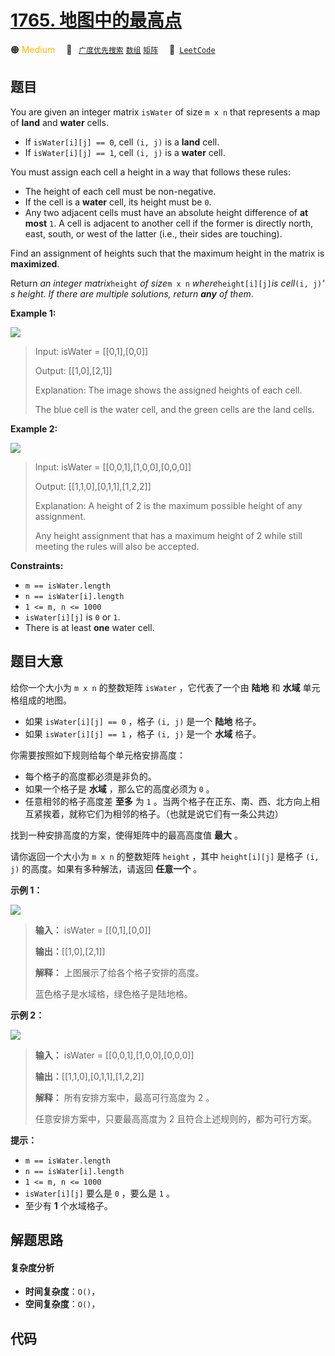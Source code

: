 # [1765. 地图中的最高点](https://leetcode.com/problems/map-of-highest-peak)

🟠 <font color=#ffb800>Medium</font>&emsp; 🔖&ensp; [`广度优先搜索`](/leetcode/outline/tag/breadth-first-search.md) [`数组`](/leetcode/outline/tag/array.md) [`矩阵`](/leetcode/outline/tag/matrix.md)&emsp; 🔗&ensp;[`LeetCode`](https://leetcode.com/problems/map-of-highest-peak)


## 题目

You are given an integer matrix `isWater` of size `m x n` that represents a
map of **land** and **water** cells.

  * If `isWater[i][j] == 0`, cell `(i, j)` is a **land** cell.
  * If `isWater[i][j] == 1`, cell `(i, j)` is a **water** cell.

You must assign each cell a height in a way that follows these rules:

  * The height of each cell must be non-negative.
  * If the cell is a **water** cell, its height must be `0`.
  * Any two adjacent cells must have an absolute height difference of **at most** `1`. A cell is adjacent to another cell if the former is directly north, east, south, or west of the latter (i.e., their sides are touching).

Find an assignment of heights such that the maximum height in the matrix is
**maximized**.

Return _an integer matrix_`height` _of size_`m x n` _where_`height[i][j]`_is
cell_`(i, j)`_' s height. If there are multiple solutions, return **any** of
them_.



**Example 1:**

**![](https://assets.leetcode.com/uploads/2021/01/10/screenshot-2021-01-11-at-82045-am.png)**

> Input: isWater = [[0,1],[0,0]]
> 
> Output: [[1,0],[2,1]]
> 
> Explanation: The image shows the assigned heights of each cell.
> 
> The blue cell is the water cell, and the green cells are the land cells.

**Example 2:**

**![](https://assets.leetcode.com/uploads/2021/01/10/screenshot-2021-01-11-at-82050-am.png)**

> Input: isWater = [[0,0,1],[1,0,0],[0,0,0]]
> 
> Output: [[1,1,0],[0,1,1],[1,2,2]]
> 
> Explanation: A height of 2 is the maximum possible height of any assignment.
> 
> Any height assignment that has a maximum height of 2 while still meeting the rules will also be accepted.

**Constraints:**

  * `m == isWater.length`
  * `n == isWater[i].length`
  * `1 <= m, n <= 1000`
  * `isWater[i][j]` is `0` or `1`.
  * There is at least **one** water cell.


## 题目大意

给你一个大小为 `m x n` 的整数矩阵 `isWater` ，它代表了一个由 **陆地**  和 **水域**  单元格组成的地图。

  * 如果 `isWater[i][j] == 0` ，格子 `(i, j)` 是一个 **陆地**  格子。
  * 如果 `isWater[i][j] == 1` ，格子 `(i, j)` 是一个 **水域**  格子。

你需要按照如下规则给每个单元格安排高度：

  * 每个格子的高度都必须是非负的。
  * 如果一个格子是 **水域**  ，那么它的高度必须为 `0` 。
  * 任意相邻的格子高度差 **至多**  为 `1` 。当两个格子在正东、南、西、北方向上相互紧挨着，就称它们为相邻的格子。（也就是说它们有一条公共边）

找到一种安排高度的方案，使得矩阵中的最高高度值 **最大**  。

请你返回一个大小为 `m x n` 的整数矩阵 `height` ，其中 `height[i][j]` 是格子 `(i, j)`
的高度。如果有多种解法，请返回 **任意一个**  。



**示例 1：**

**![](https://assets.leetcode.com/uploads/2021/01/10/screenshot-2021-01-11-at-82045-am.png)**

> 
> 
> 
> 
> 
> **输入：** isWater = [[0,1],[0,0]]
> 
> **输出：**[[1,0],[2,1]]
> 
> **解释：** 上图展示了给各个格子安排的高度。
> 
> 蓝色格子是水域格，绿色格子是陆地格。
> 
> 

**示例 2：**

**![](https://assets.leetcode.com/uploads/2021/01/10/screenshot-2021-01-11-at-82050-am.png)**

> 
> 
> 
> 
> 
> **输入：** isWater = [[0,0,1],[1,0,0],[0,0,0]]
> 
> **输出：**[[1,1,0],[0,1,1],[1,2,2]]
> 
> **解释：** 所有安排方案中，最高可行高度为 2 。
> 
> 任意安排方案中，只要最高高度为 2 且符合上述规则的，都为可行方案。
> 
> 



**提示：**

  * `m == isWater.length`
  * `n == isWater[i].length`
  * `1 <= m, n <= 1000`
  * `isWater[i][j]` 要么是 `0` ，要么是 `1` 。
  * 至少有 **1**  个水域格子。


## 解题思路

#### 复杂度分析

- **时间复杂度**：`O()`，
- **空间复杂度**：`O()`，

## 代码

```javascript

```